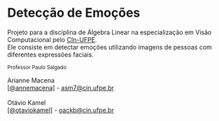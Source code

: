 # Detecção de Emoções

Projeto para a disciplina de Álgebra Linear na especialização em Visão Computacional pelo <a href="https://cin.ufpe.br/">CIn-UFPE</a>.<br />Ele consiste em detectar emoções utilizando imagens de pessoas com diferentes expressões faciais.

 <small>Professor Paulo Salgado </small><br>
 
 Arianne Macena <br /><a href="https://github.com/annemacena">[@annemacena]</a> - <a href="mailto:asm7@cin.ufpe.br">asm7@cin.ufpe.br</a> <br /><br />
 Otávio Kamel <br /><a href="https://github.com/otaviokamel">[@otaviokamel]</a> - <a href="mailto:oackb@cin.ufpe.br">oackb@cin.ufpe.br</a>
